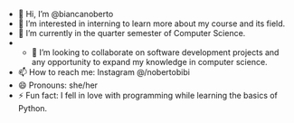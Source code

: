 - 👋 Hi, I’m @biancanoberto
- 👀 I’m interested in interning to learn more about my course and its field.
- 🌱 I’m currently in the quarter semester of Computer Science.
- - 💞️ I’m looking to collaborate on software development projects and any opportunity to expand my knowledge in computer science.
- 📫 How to reach me: Instagram @/nobertobibi
- 😄 Pronouns: she/her
- ⚡ Fun fact: I fell in love with programming while learning the basics of Python.
<!---
biancanoberto/biancanoberto is a ✨ special ✨ repository because its `README.md` (this file) appears on your GitHub profile.
You can click the Preview link to take a look at your changes.
--->
